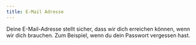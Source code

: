 ```yaml
---
title: E-Mail Adresse
---
```


Deine E-Mail-Adresse stellt sicher, dass wir dich erreichen können, wenn wir dich brauchen. Zum Beispiel, wenn du dein Passwort vergessen hast.

